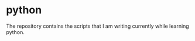 python
======

The repository contains the scripts that I am writing currently while learning python. 
